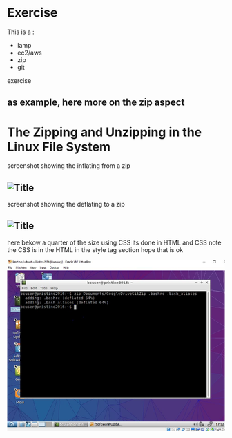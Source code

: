 Exercise
========

This is a :

- lamp
- ec2/aws
- zip
- git

exercise

as example, here more on the zip aspect
----------------------------------------

# The Zipping and Unzipping in the Linux File System

screenshot showing the inflating from a zip
## ![Title](../images/inflating.jpg)

screenshot showing the deflating to a zip
## ![Title](../images/deflating.jpg)

here bekow a quarter of the size using CSS its done in HTML and CSS
note the CSS is in the HTML in the style tag section hope that is ok
<link rel="stylesheet" href="style.css">
<img class="twenty-five-percent"  src="deflating.jpg" alt="deflate">


